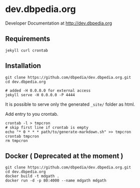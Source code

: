 # dev.dbpedia.org
Developer Documentation at http://dev.dbpedia.org

## Requirements
```
jekyll curl crontab
```
## Installation 
```
git clone https://github.com/dbpedia/dev.dbpedia.org.git
cd dev.dbpedia.org

# added -H 0.0.0.0 for external access 
jekyll serve -H 0.0.0.0 -P 4444
```

It is possible to serve only the generated `_site/` folder as html.

Add entry to you crontab.
```
crontab -l > tmpcron
# skip first line if crontab is empty
echo "* 0 * * * path/to/generate-markdown.sh" >> tmpcron
crontab tmpcron
rm tmpcron
```

## Docker ( Deprecated at the moment )
```
git clone https://github.com/dbpedia/dev.dbpedia.org.git
cd dev.dbpedia.org
docker build -t mdgath .
docker run -d -p 80:4000 --name mdgath mdgath
```

